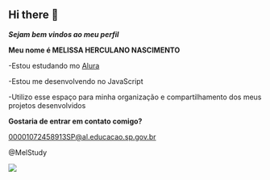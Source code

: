 ## Hi there 👋

**_Sejam bem vindos ao meu perfil_**

**Meu nome é MELISSA HERCULANO NASCIMENTO**

-Estou estudando mo [Alura](https://www.alura.com.br)

-Estou me desenvolvendo no JavaScript

-Utilizo esse espaço para minha organização e compartilhamento dos meus projetos desenvolvidos

**Gostaria de entrar em contato comigo?**

00001072458913SP@al.educacao.sp.gov.br

@MelStudy 

![](https://media1.tenor.com/m/1kztu9dQoKEAAAAC/okay-nice.gif)
